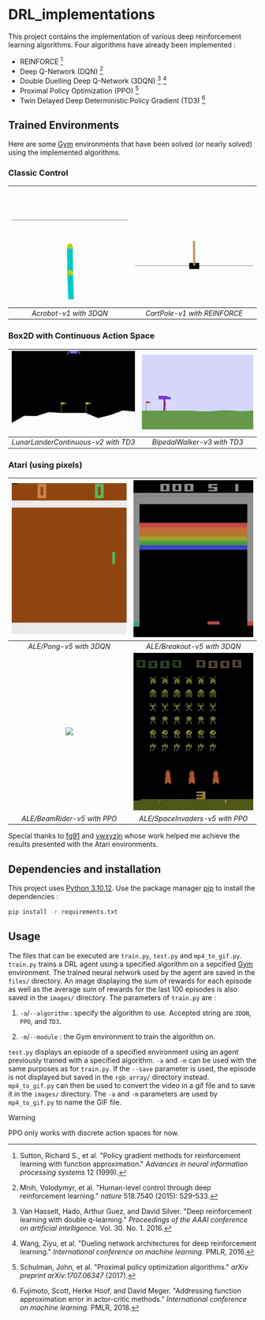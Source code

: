 # DRL_implementations

This project contains the implementation of various deep reinforcement learning algorithms. Four algorithms have already been implemented :

- REINFORCE [^1]
- Deep Q-Network (DQN) [^2]
- Double Duelling Deep Q-Network (3DQN) [^3] [^4]
- Proximal Policy Optimization (PPO) [^5]
- Twin Delayed Deep Deterministic Policy Gradient (TD3) [^6]

## Trained Environments

Here are some [Gym](https://www.gymlibrary.dev/index.html) environments that have been solved (or nearly solved) using the implemented algorithms.
### Classic Control
| <img src="https://github.com/LucasMagnana/DRL_implementations/blob/main/images/Acrobot-v1_3DQN.gif?raw=true" width=300> | <img src="https://github.com/LucasMagnana/DRL_implementations/blob/main/images/CartPole-v1_REINFORCE.gif?raw=true" width=300> | 
|:--:|:--:| 
| *Acrobot-v1 with 3DQN* | *CartPole-v1 with REINFORCE* |

### Box2D with Continuous Action Space
| <img src="https://github.com/LucasMagnana/DRL_implementations/blob/main/images/LunarLanderContinuous-v2_TD3.gif?raw=true" width=300> | <img src="https://github.com/LucasMagnana/DRL_implementations/blob/main/images/BipedalWalker-v3_TD3.gif?raw=true" width=300> | 
|:--:|:--:| 
| *LunarLanderContinuous-v2 with TD3* | *BipedalWalker-v3 with TD3* |

### Atari (using pixels)
| <img src="https://github.com/LucasMagnana/DRL_implementations/blob/main/images/Pong-v5_3DQN.gif?raw=true" width=300> | <img src="https://github.com/LucasMagnana/DRL_implementations/blob/main/images/Breakout-v5_3DQN.gif?raw=true" width=300> | 
|:--:|:--:| 
| *ALE/Pong-v5 with 3DQN* | *ALE/Breakout-v5 with 3DQN* |
| <img src="https://github.com/LucasMagnana/DRL_implementations/blob/main/images/BeamRider-v5_PPO.gif?raw=true" width=300> | <img src="https://github.com/LucasMagnana/DRL_implementations/blob/main/images/SpaceInvaders-v5_PPO.gif?raw=true" width=300> | 
| *ALE/BeamRider-v5 with PPO* | *ALE/SpaceInvaders-v5 with PPO* |

Special thanks to [fg91](https://github.com/fg91/Deep-Q-Learning/tree/master) and [vwxyzjn](https://github.com/vwxyzjn/ppo-implementation-details) whose work helped me achieve the results presented with the Atari environments.

## Dependencies and installation

This project uses [Python 3.10.12](https://www.python.org/downloads/release/python-31012/). Use the package manager [pip](https://pypi.org/project/pip/) to install the dependencies :

```bash
pip install -r requirements.txt
```

## Usage

The files that can be executed are `train.py`, `test.py` and `mp4_to_gif.py`. `train.py` trains a DRL agent using a specified algorithm on a sepcified [Gym](https://www.gymlibrary.dev/index.html) environment. The trained neural network used by the agent are saved in the `files/` directory. An image displaying the sum of rewards for each episode as well as the average sum of rewards for the last 100 episodes is also saved in the `images/` directory. The parameters of `train.py` are :

1. `-a`/`--algorithm` : specify the algorithm to use. Accepted string are `3DQN`, `PPO`, and `TD3`.

2. `-m`/`--module` : the Gym environment to train the algorithm on.

`test.py` displays an episode of a specified environment using an agent previously trained with a specified algorithm. `-a` and `-m` can be used with the same purposes as for `train.py`. If the `--save` parameter is used, the episode is not displayed but saved in the `rgb_array/` directory instead. `mp4_to_gif.py` can then be used to convert the video in a gif file and to save it in the `images/` directory. The `-a` and `-m` parameters are used by `mp4_to_gif.py` to name the GIF file.

> [!WARNING]
> PPO only works with discrete action spaces for now.

[^1]: Sutton, Richard S., et al. "Policy gradient methods for reinforcement learning with function approximation." *Advances in neural information processing systems* 12 (1999).
[^2]: Mnih, Volodymyr, et al. "Human-level control through deep reinforcement learning." *nature* 518.7540 (2015): 529-533.
[^3]: Van Hasselt, Hado, Arthur Guez, and David Silver. "Deep reinforcement learning with double q-learning." *Proceedings of the AAAI conference on artificial intelligence.* Vol. 30. No. 1. 2016.
[^4]: Wang, Ziyu, et al. "Dueling network architectures for deep reinforcement learning." *International conference on machine learning.* PMLR, 2016.
[^5]: Schulman, John, et al. "Proximal policy optimization algorithms." *arXiv preprint arXiv:1707.06347* (2017).
[^6]: Fujimoto, Scott, Herke Hoof, and David Meger. "Addressing function approximation error in actor-critic methods." *International conference on machine learning.* PMLR, 2018.



